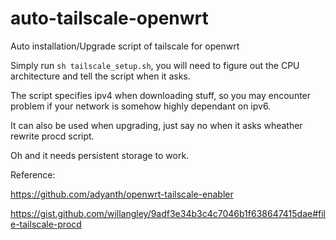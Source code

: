 # auto-tailscale-openwrt
Auto installation/Upgrade script of tailscale for openwrt

Simply run `sh tailscale_setup.sh`, you will need to figure out the CPU architecture and tell the script when it asks.

The script specifies ipv4 when downloading stuff, so you may encounter problem if your network is somehow highly dependant on ipv6.

It can also be used when upgrading, just say no when it asks wheather rewrite procd script.

Oh and it needs persistent storage to work.

Reference:

https://github.com/adyanth/openwrt-tailscale-enabler

https://gist.github.com/willangley/9adf3e34b3c4c7046b1f638647415dae#file-tailscale-procd
